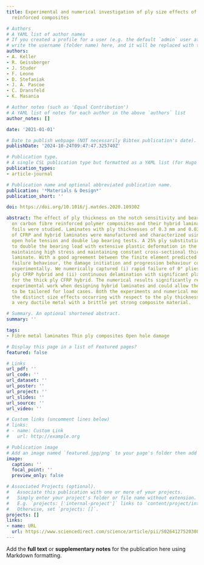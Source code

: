 ```yaml
---
title: Experimental and numerical investigation of ply size effects of steel foil
  reinforced composites

# Authors
# A YAML list of author names
# If you created a profile for a user (e.g. the default `admin` user at `content/authors/admin/`), 
# write the username (folder name) here, and it will be replaced with their full name and linked to their profile.
authors:
- A. Keller
- R. Geissberger
- J. Studer
- F. Leone
- D. Stefaniak
- J. A. Pascoe
- C. Dransfeld
- K. Masania

# Author notes (such as 'Equal Contribution')
# A YAML list of notes for each author in the above `authors` list
author_notes: []

date: '2021-01-01'

# Date to publish webpage (NOT necessarily Bibtex publication's date).
publishDate: '2024-10-24T09:47:47.325740Z'

# Publication type.
# A single CSL publication type but formatted as a YAML list (for Hugo requirements).
publication_types:
- article-journal

# Publication name and optional abbreviated publication name.
publication: '*Materials & Design*'
publication_short: ''

doi: https://doi.org/10.1016/j.matdes.2020.109302

abstract: The effect of ply thickness on the notch sensitivity and bearing properties
  on carbon fibre reinforced polymer composites and their hybrid laminates with steel
  foils were studied. Laminates with ply thicknesses of 0.3 mm and 0.03 mm comprising
  of CFRP and hybrid laminates were manufactured and characterized using tension,
  open hole tension and double lap bearing tests. A 25% ply substitution was found
  to double the bearing load with extensive plastic deformation in the joint while
  maintaining high stress and maintaining constant cross-sectional thickness in the
  laminate. With a good agreement between the finite element predicted values and
  failure behaviour, the damage initiation and progression behaviour could be observed
  experimentally. We numerically captured (i) rapid failure of 0° plies in the thin
  ply CFRP hybrid and (ii) continuous delamination with significant plastic deformation
  for the thick ply CFRP hybrid. The numerical results significantly reduce future
  experimental work when designing hybrid laminates and could allow the laminate lay-up
  to be tailored for load cases. Both the experiments and numerical models underline
  the distinct size effects occurring with respect to the ply thicknesses when hybridising
  a very ductile metal with a brittle yet strong composite material.

# Summary. An optional shortened abstract.
summary: ''

tags:
- Fibre metal laminates Thin ply composites Open hole damage

# Display this page in a list of Featured pages?
featured: false

# Links
url_pdf: ''
url_code: ''
url_dataset: ''
url_poster: ''
url_project: ''
url_slides: ''
url_source: ''
url_video: ''

# Custom links (uncomment lines below)
# links:
# - name: Custom Link
#   url: http://example.org

# Publication image
# Add an image named `featured.jpg/png` to your page's folder then add a caption below.
image:
  caption: ''
  focal_point: ''
  preview_only: false

# Associated Projects (optional).
#   Associate this publication with one or more of your projects.
#   Simply enter your project's folder or file name without extension.
#   E.g. `projects: ['internal-project']` links to `content/project/internal-project/index.md`.
#   Otherwise, set `projects: []`.
projects: []
links:
- name: URL
  url: https://www.sciencedirect.com/science/article/pii/S0264127520308388
---
```


Add the **full text** or **supplementary notes** for the publication here using Markdown formatting.

